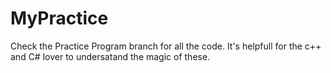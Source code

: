 # MyPractice

Check the Practice Program branch for all the code.
It's helpfull for the c++ and C# lover to undersatand  the magic of these.

